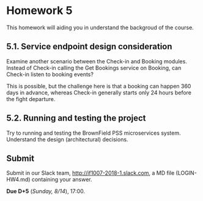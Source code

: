 # Homework 5

This homework will aiding you in understand the backgroud of the course.

## 5.1. Service endpoint design consideration

Examine another scenario between the Check-in and Booking modules. Instead of Check-in calling the Get Bookings service on Booking, can Check-in listen to booking events?

This is possible, but the challenge here is that a booking can happen 360 days in advance, whereas Check-in generally starts only 24 hours before the fight departure.

## 5.2. Running and testing the project

Try to running and testing the BrownField PSS microservices system. Understand the design (architectural) decisions.

## Submit

Submit in our Slack team, http://if1007-2018-1.slack.com, a MD file (LOGIN-HW4.md) containing your answer.

**Due D+5** (_Sunday, 8/14_), 17:00.
